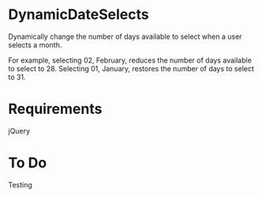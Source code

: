 # DynamicDateSelects
Dynamically change the number of days available to select when a user selects a month.

For example, selecting 02, February, reduces the number of days available to select to 28. Selecting 01, January, restores the number of days to select to 31.

# Requirements
jQuery

# To Do
Testing
